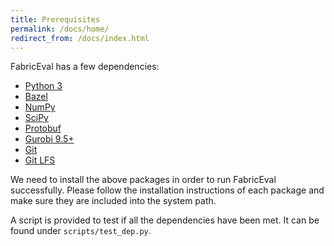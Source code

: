 ```yaml
---
title: Prerequisites
permalink: /docs/home/
redirect_from: /docs/index.html
---
```


FabricEval has a few dependencies:
- [Python 3](https://www.python.org/downloads/)
- [Bazel](https://bazel.build/install)
- [NumPy](https://numpy.org/)
- [SciPy](https://scipy.org/)
- [Protobuf](https://developers.google.com/protocol-buffers)
- [Gurobi 9.5+](https://www.gurobi.com/)
- [Git](https://git-scm.com/)
- [Git LFS](https://git-lfs.com/)

We need to install the above packages in order to run FabricEval successfully.
Please follow the installation instructions of each package and make sure they
are included into the system path.

A script is provided to test if all the dependencies have been met.
It can be found under `scripts/test_dep.py`.

